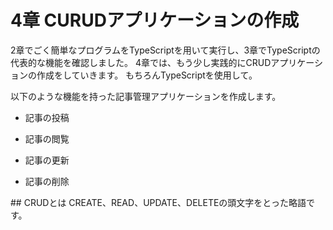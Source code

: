 # 4章 CURUDアプリケーションの作成

2章でごく簡単なプログラムをTypeScriptを用いて実行し、3章でTypeScriptの代表的な機能を確認しました。
4章では、もう少し実践的にCRUDアプリケーションの作成をしていきます。
もちろんTypeScriptを使用して。

以下のような機能を持った記事管理アプリケーションを作成します。

* 記事の投稿

* 記事の閲覧

* 記事の更新

* 記事の削除


<div class="word-description">
## CRUDとは
CREATE、READ、UPDATE、DELETEの頭文字をとった略語です。
</div>



